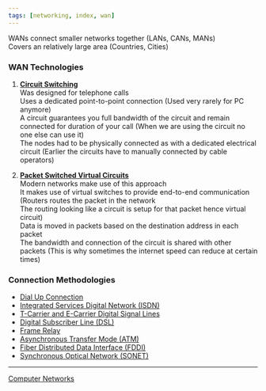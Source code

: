 ```yaml
---
tags: [networking, index, wan]
---
```


WANs connect smaller networks together (LANs, CANs, MANs)  
Covers an relatively large area (Countries, Cities)

### WAN Technologies

1. **<u>Circuit Switching</u>**  
   Was designed for telephone calls  
   Uses a dedicated point-to-point connection (Used very rarely for PC anymore)  
   A circuit guarantees you full bandwidth of the circuit and remain connected for duration of your call (When we are using the circuit no one else can use it)  
   The nodes had to be physically connected as with a dedicated electrical circuit (Earlier the circuits have to manually connected by cable operators)

2. **<u>Packet Switched Virtual Circuits</u>**  
   Modern networks make use of this approach  
   It makes use of virtual switches to provide end-to-end communication (Routers routes the packet in the network  
   The routing looking like a circuit is setup for that packet hence virtual circuit)  
   Data is moved in packets based on the destination address in each packet  
   The bandwidth and connection of the circuit is shared with other packets (This is why sometimes the internet speed can reduce at certain times)

### Connection Methodologies

- [Dial Up Connection](Connection%20Methodologies/Dial%20Up%20Connection.md)
- [Integrated Services Digital Network (ISDN)](Connection%20Methodologies/Integrated%20Services%20Digital%20Network%20%28ISDN%29.md)
- [T-Carrier and E-Carrier Digital Signal Lines](Connection%20Methodologies/T-Carrier%20and%20E-Carrier%20Digital%20Signal%20Lines.md)
- [Digital Subscriber Line (DSL)](Connection%20Methodologies/Digital%20Subscriber%20Line%20%28DSL%29.md)
- [Frame Relay](Connection%20Methodologies/Frame%20Relay.md)
- [Asynchronous Transfer Mode (ATM)](Connection%20Methodologies/Asynchronous%20Transfer%20Mode%20%28ATM%29.md)
- [Fiber Distributed Data Interface (FDDI)](Connection%20Methodologies/Fiber%20Distributed%20Data%20Interface%20%28FDDI%29.md)
- [Synchronous Optical Network (SONET)](Connection%20Methodologies/Synchronous%20Optical%20Network%20%28SONET%29.md)

---

[Computer Networks](../Computer%20Networks.md)
